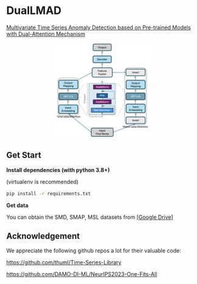 # DualLMAD 

[Multivariate Time Series Anomaly Detection based on Pre-trained Models with Dual-Attention Mechanism](https://ieeexplore.ieee.org/abstract/document/10771272)

<div align="center"><img src=images/model_overview.png width=50% /></div> 

## Get Start 

**Install dependencies (with python 3.8+)** 

(virtualenv is recommended) 

```bash 
pip install -r requirements.txt 
``` 

**Get data**


You can obtain the SMD, SMAP, MSL datasets from [[Google Drive]](https://drive.google.com/drive/folders/1KOQvV2nR6Y9tIkB4XELHA1CaV1F8LrZ6
)


## Acknowledgement 

We appreciate the following github repos a lot for their valuable code: 

https://github.com/thuml/Time-Series-Library

https://github.com/DAMO-DI-ML/NeurIPS2023-One-Fits-All
